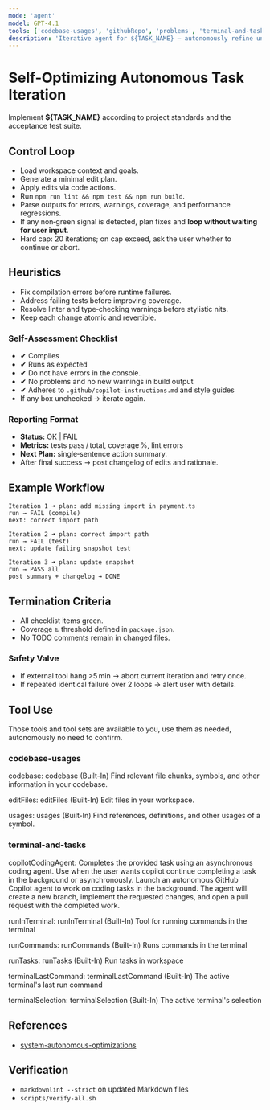 ```yaml
---
mode: 'agent'
model: GPT-4.1
tools: ['codebase-usages', 'githubRepo', 'problems', 'terminal-and-tasks']
description: 'Iterative agent for ${TASK_NAME} – autonomously refine until build, tests, and lint pass.'
---
```


# Self-Optimizing Autonomous Task Iteration

Implement **${TASK_NAME}** according to project standards and the acceptance test suite.
 
## Control Loop

- Load workspace context and goals.
- Generate a minimal edit plan.
- Apply edits via code actions.
- Run `npm run lint && npm test && npm run build`.
- Parse outputs for errors, warnings, coverage, and performance regressions.
- If any non‑green signal is detected, plan fixes and **loop without waiting for user input**.
- Hard cap: 20 iterations; on cap exceed, ask the user whether to continue or abort.

## Heuristics

- Fix compilation errors before runtime failures.
- Address failing tests before improving coverage.
- Resolve linter and type‑checking warnings before stylistic nits.
- Keep each change atomic and revertible.

### Self‑Assessment Checklist

- ✔ Compiles
- ✔ Runs as expected
- ✔ Do not have errors in the console.
- ✔ No problems and no new warnings in build output
- ✔ Adheres to `.github/copilot-instructions.md` and style guides
- If any box unchecked → iterate again.

### Reporting Format

- **Status:** OK | FAIL
- **Metrics:** tests pass / total, coverage %, lint errors
- **Next Plan:** single‑sentence action summary.
- After final success → post changelog of edits and rationale.

## Example Workflow

```text
Iteration 1 ➜ plan: add missing import in payment.ts
run → FAIL (compile)
next: correct import path

Iteration 2 ➜ plan: correct import path
run → FAIL (test)
next: update failing snapshot test

Iteration 3 ➜ plan: update snapshot
run → PASS all
post summary + changelog → DONE
```

## Termination Criteria

- All checklist items green.
- Coverage ≥ threshold defined in `package.json`.
- No TODO comments remain in changed files.

### Safety Valve

- If external tool hang >5 min → abort current iteration and retry once.
- If repeated identical failure over 2 loops → alert user with details.

## Tool Use

Those tools and tool sets are available to you, use them as needed, autonomously no need to confirm.

### codebase-usages

codebase: codebase (Built-In)
Find relevant file chunks, symbols, and other information in your codebase.

editFiles: editFiles (Built-In)
Edit files in your workspace.

usages: usages (Built-In)
Find references, definitions, and other usages of a symbol.

### terminal-and-tasks

copilotCodingAgent: Completes the provided task using an asynchronous coding agent. Use when the user wants copilot continue completing a task in the background or asynchronously. Launch an autonomous GitHub Copilot agent to work on coding tasks in the background. The agent will create a new branch, implement the requested changes, and open a pull request with the completed work.

runInTerminal: runInTerminal (Built-In)
Tool for running commands in the terminal

runCommands: runCommands (Built-In)
Runs commands in the terminal

runTasks: runTasks (Built-In)
Run tasks in workspace

terminalLastCommand: terminalLastCommand (Built-In)
The active terminal's last run command

terminalSelection: terminalSelection (Built-In)
The active terminal's selection

## References

- [system-autonomous-optimizations](../instructions/system-autonomous-optimizations.instructions.md)

## Verification

- `markdownlint --strict` on updated Markdown files
- `scripts/verify-all.sh`
